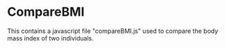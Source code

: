 # CompareBMI

This contains a javascript file "compareBMI.js" used to compare the body mass index of two individuals.
